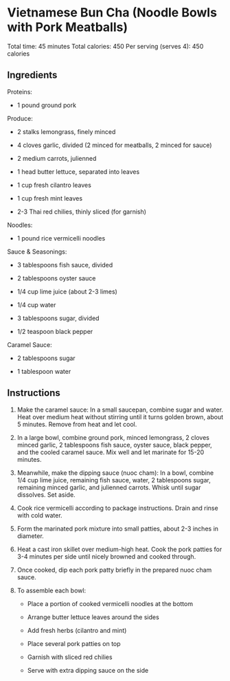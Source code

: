 # **Vietnamese Bun Cha (Noodle Bowls with Pork Meatballs)**

Total time: 45 minutes Total calories: 450 Per serving (serves 4): 450
calories

## **Ingredients**

Proteins:

-   1 pound ground pork

Produce:

-   2 stalks lemongrass, finely minced

-   4 cloves garlic, divided (2 minced for meatballs, 2 minced for
    sauce)

-   2 medium carrots, julienned

-   1 head butter lettuce, separated into leaves

-   1 cup fresh cilantro leaves

-   1 cup fresh mint leaves

-   2-3 Thai red chilies, thinly sliced (for garnish)

Noodles:

-   1 pound rice vermicelli noodles

Sauce & Seasonings:

-   3 tablespoons fish sauce, divided

-   2 tablespoons oyster sauce

-   1/4 cup lime juice (about 2-3 limes)

-   1/4 cup water

-   3 tablespoons sugar, divided

-   1/2 teaspoon black pepper

Caramel Sauce:

-   2 tablespoons sugar

-   1 tablespoon water

## **Instructions**

1.  Make the caramel sauce: In a small saucepan, combine sugar and
    water. Heat over medium heat without stirring until it turns golden
    brown, about 5 minutes. Remove from heat and let cool.

2.  In a large bowl, combine ground pork, minced lemongrass, 2 cloves
    minced garlic, 2 tablespoons fish sauce, oyster sauce, black pepper,
    and the cooled caramel sauce. Mix well and let marinate for 15-20
    minutes.

3.  Meanwhile, make the dipping sauce (nuoc cham): In a bowl, combine
    1/4 cup lime juice, remaining fish sauce, water, 2 tablespoons
    sugar, remaining minced garlic, and julienned carrots. Whisk until
    sugar dissolves. Set aside.

4.  Cook rice vermicelli according to package instructions. Drain and
    rinse with cold water.

5.  Form the marinated pork mixture into small patties, about 2-3 inches
    in diameter.

6.  Heat a cast iron skillet over medium-high heat. Cook the pork
    patties for 3-4 minutes per side until nicely browned and cooked
    through.

7.  Once cooked, dip each pork patty briefly in the prepared nuoc cham
    sauce.

8.  To assemble each bowl:

    -   Place a portion of cooked vermicelli noodles at the bottom

    -   Arrange butter lettuce leaves around the sides

    -   Add fresh herbs (cilantro and mint)

    -   Place several pork patties on top

    -   Garnish with sliced red chilies

    -   Serve with extra dipping sauce on the side
